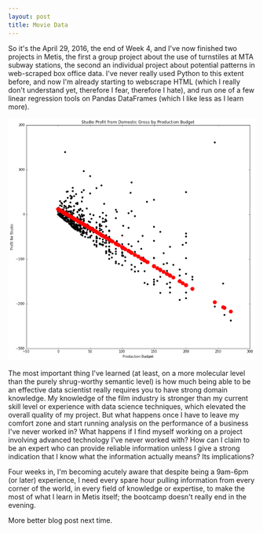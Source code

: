 ```yaml
---
layout: post
title: Movie Data
---
```


So it's the April 29, 2016, the end of Week 4, and I've now finished two projects in Metis, the first a group project about the use of turnstiles at MTA subway stations, the second an individual project about potential patterns in web-scraped box office data. I've never really used Python to this extent before, and now I'm already starting to webscrape HTML (which I really don't understand yet, therefore I fear, therefore I hate), and run one of a few linear regression tools on Pandas DataFrames (which I like less as I learn more).

![](/images/domestic_profit_linear_model.png)

The most important thing I've learned (at least, on a more molecular level than the purely shrug-worthy semantic level) is how much being able to be an effective data scientist really requires you to have strong domain knowledge. My knowledge of the film industry is stronger than my current skill level or experience with data science techniques, which elevated the overall quality of my project. But what happens once I have to leave my comfort zone and start running analysis on the performance of a business I've never worked in? What happens if I find myself working on a project involving advanced technology I've never worked with? How can I claim to be an expert who can provide reliable information unless I give a strong indication that I know what the information actually means? Its implications?

Four weeks in, I'm becoming acutely aware that despite being a 9am-6pm (or later) experience, I need every spare hour pulling information from every corner of the world, in every field of knowledge or expertise, to make the most of what I learn in Metis itself; the bootcamp doesn't really end in the evening.

More better blog post next time.
